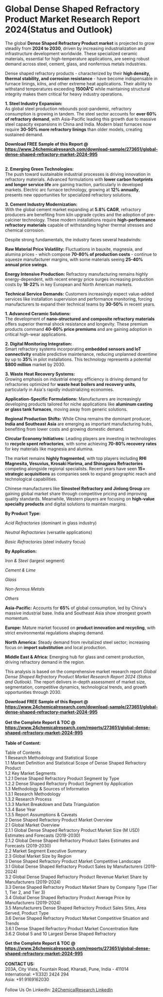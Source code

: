 <h1>Global Dense Shaped Refractory Product Market Research Report 2024(Status and Outlook)</h1><p>The global <strong>Dense Shaped Refractory Product market</strong> is projected to grow steadily from <strong>2024 to 2030</strong>, driven by increasing industrialization and infrastructure development worldwide. These specialized ceramic materials, essential for high-temperature applications, are seeing robust demand across steel, cement, glass, and nonferrous metals industries.</p><p>Dense shaped refractory products - characterized by their <strong>high density, thermal stability, and corrosion resistance</strong> - have become indispensable in furnace linings, kilns, and other extreme heat applications. Their ability to withstand temperatures exceeding <strong>1500Â°C</strong> while maintaining structural integrity makes them critical for heavy industry operations.</p><p><strong>1. Steel Industry Expansion:</strong><br>
As global steel production rebounds post-pandemic, refractory consumption is growing in tandem. The steel sector accounts for <strong>over 60% of refractory demand</strong>, with Asia-Pacific leading this growth due to massive steel capacity expansions in China and India. Modern blast furnaces now require <strong>30-50% more refractory linings</strong> than older models, creating sustained demand.</p><div><b>Download FREE Sample of this Report @ 
            <a href="https://www.24chemicalresearch.com/download-sample/273651/global-dense-shaped-refractory-market-2024-995">
            https://www.24chemicalresearch.com/download-sample/273651/global-dense-shaped-refractory-market-2024-995</a></b></div><br><p><strong>2. Emerging Green Technologies:</strong><br>
The push toward sustainable industrial processes is driving innovation in refractory materials. Advanced formulations with <strong>lower carbon footprints and longer service life</strong> are gaining traction, particularly in developed markets. Electric arc furnace technology, growing at <strong>12% annually</strong>, presents new opportunities for specialized refractory solutions.</p><p><strong>3. Cement Industry Modernization:</strong><br>
With the global cement market expanding at <strong>5.8% CAGR</strong>, refractory producers are benefiting from kiln upgrade cycles and the adoption of pre-calciner technology. These modern installations require <strong>high-performance refractory materials</strong> capable of withstanding higher thermal stresses and chemical corrosion.</p><p>Despite strong fundamentals, the industry faces several headwinds:</p><p><strong>Raw Material Price Volatility:</strong> Fluctuations in bauxite, magnesia, and alumina prices - which compose <strong>70-80% of production costs</strong> - continue to squeeze manufacturer margins, with some materials seeing <strong>25-40% annual price swings</strong>.</p><p><strong>Energy Intensive Production:</strong> Refractory manufacturing remains highly energy-dependent, with recent energy price surges increasing production costs by <strong>18-22%</strong> in key European and North American markets.</p><p><strong>Technical Service Demands:</strong> Customers increasingly expect value-added services like installation supervision and performance monitoring, forcing manufacturers to expand their technical teams by <strong>30-50%</strong> in recent years.</p><p><strong>1. Advanced Ceramic Solutions:</strong><br>
The development of <strong>nano-structured and composite refractory materials</strong> offers superior thermal shock resistance and longevity. These premium products command <strong>40-60% price premiums</strong> and are gaining adoption in critical high-wear applications.</p><p><strong>2. Digital Monitoring Integration:</strong><br>
Smart refractory systems incorporating <strong>embedded sensors and IoT connectivity</strong> enable predictive maintenance, reducing unplanned downtime by up to <strong>35%</strong> in pilot installations. This technology represents a potential <strong>$800 million</strong> market by 2030.</p><p><strong>3. Waste Heat Recovery Systems:</strong><br>
Growing emphasis on industrial energy efficiency is driving demand for refractories optimized for <strong>waste heat boilers and recovery units</strong>, particularly in Asia's rapidly industrializing economies.</p><p><strong>Application-Specific Formulations:</strong> Manufacturers are increasingly developing products tailored for niche applications like <strong>aluminum casting or glass tank furnaces</strong>, moving away from generic solutions.</p><p><strong>Regional Production Shifts:</strong> While China remains the dominant producer, <strong>India and Southeast Asia</strong> are emerging as important manufacturing hubs, benefiting from lower costs and growing domestic demand.</p><p><strong>Circular Economy Initiatives:</strong> Leading players are investing in technologies to <strong>recycle spent refractories</strong>, with some achieving <strong>70-80% recovery rates</strong> for key materials like magnesia and alumina.</p><p>The market remains <strong>highly fragmented</strong>, with top players including <strong>RHI Magnesita, Vesuvius, Krosaki Harima, and Shinagawa Refractories</strong> competing alongside regional specialists. Recent years have seen <strong>15+ strategic acquisitions</strong> as companies seek to expand geographic reach and technological capabilities.</p><p>Chinese manufacturers like <strong>Sinosteel Refractory and Jinlong Group</strong> are gaining global market share through competitive pricing and improving quality standards. Meanwhile, Western players are focusing on <strong>high-value specialty products</strong> and digital solutions to maintain margins.</p><p><strong>By Product Type:</strong></p><p><em>Acid Refractories</em> (dominant in glass industry)</p><p><em>Neutral Refractories</em> (versatile applications)</p><p><em>Basic Refractories</em> (steel industry focus)</p><p><strong>By Application:</strong></p><p><em>Iron &amp; Steel</em> (largest segment)</p><p><em>Cement &amp; Lime</em></p><p><em>Glass</em></p><p><em>Non-ferrous Metals</em></p><p><em>Others</em></p><p><strong>Asia-Pacific:</strong> Accounts for <strong>65%</strong> of global consumption, led by China's massive industrial base. India and Southeast Asia show strongest growth momentum.</p><p><strong>Europe:</strong> Mature market focused on <strong>product innovation and recycling</strong>, with strict environmental regulations shaping demand.</p><p><strong>North America:</strong> Steady demand from revitalized steel sector; increasing focus on <strong>import substitution</strong> and local production.</p><p><strong>Middle East &amp; Africa:</strong> Emerging hub for glass and cement production, driving refractory demand in the region.</p><p>This analysis is based on the comprehensive market research report <em>Global Dense Shaped Refractory Product Market Research Report 2024 (Status and Outlook)</em>. The report delivers in-depth assessment of market size, segmentation, competitive dynamics, technological trends, and growth opportunities through 2030.</p><div><b>Download FREE Sample of this Report @ 
            <a href="https://www.24chemicalresearch.com/download-sample/273651/global-dense-shaped-refractory-market-2024-995">
            https://www.24chemicalresearch.com/download-sample/273651/global-dense-shaped-refractory-market-2024-995</a></b></div><br><div><b>Get the Complete Report & TOC @ 
            <a href="https://www.24chemicalresearch.com/reports/273651/global-dense-shaped-refractory-market-2024-995">
            https://www.24chemicalresearch.com/reports/273651/global-dense-shaped-refractory-market-2024-995</a></b></div><br>
            <b>Table of Content:</b><p>Table of Contents<br />
1 Research Methodology and Statistical Scope<br />
1.1 Market Definition and Statistical Scope of Dense Shaped Refractory Product<br />
1.2 Key Market Segments<br />
1.2.1 Dense Shaped Refractory Product Segment by Type<br />
1.2.2 Dense Shaped Refractory Product Segment by Application<br />
1.3 Methodology & Sources of Information<br />
1.3.1 Research Methodology<br />
1.3.2 Research Process<br />
1.3.3 Market Breakdown and Data Triangulation<br />
1.3.4 Base Year<br />
1.3.5 Report Assumptions & Caveats<br />
2 Dense Shaped Refractory Product Market Overview<br />
2.1 Global Market Overview<br />
2.1.1 Global Dense Shaped Refractory Product Market Size (M USD) Estimates and Forecasts (2019-2030)<br />
2.1.2 Global Dense Shaped Refractory Product Sales Estimates and Forecasts (2019-2030)<br />
2.2 Market Segment Executive Summary<br />
2.3 Global Market Size by Region<br />
3 Dense Shaped Refractory Product Market Competitive Landscape<br />
3.1 Global Dense Shaped Refractory Product Sales by Manufacturers (2019-2024)<br />
3.2 Global Dense Shaped Refractory Product Revenue Market Share by Manufacturers (2019-2024)<br />
3.3 Dense Shaped Refractory Product Market Share by Company Type (Tier 1, Tier 2, and Tier 3)<br />
3.4 Global Dense Shaped Refractory Product Average Price by Manufacturers (2019-2024)<br />
3.5 Manufacturers Dense Shaped Refractory Product Sales Sites, Area Served, Product Type<br />
3.6 Dense Shaped Refractory Product Market Competitive Situation and Trends<br />
3.6.1 Dense Shaped Refractory Product Market Concentration Rate<br />
3.6.2 Global 5 and 10 Largest Dense Shaped Refractory</p><div><b>Get the Complete Report & TOC @ 
            <a href="https://www.24chemicalresearch.com/reports/273651/global-dense-shaped-refractory-market-2024-995">
            https://www.24chemicalresearch.com/reports/273651/global-dense-shaped-refractory-market-2024-995</a></b></div><br><b>CONTACT US:</b><br>
            203A, City Vista, Fountain Road, Kharadi, Pune, India - 411014<br>
            International: +1(332) 2424 294<br>
            Asia: +91 9169162030 <br><br>
            Follow Us On LinkedIn: <a href="https://www.linkedin.com/company/24chemicalresearch/">24ChemicalResearch LinkedIn</a>